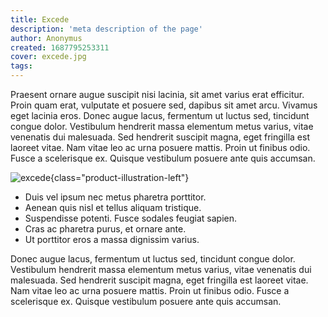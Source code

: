 ```yaml
---
title: Excede
description: 'meta description of the page'
author: Anonymus
created: 1687795253311
cover: excede.jpg
tags:
---
```


Praesent ornare augue suscipit nisi lacinia, sit amet varius erat efficitur. Proin quam erat, vulputate et posuere sed, dapibus sit amet arcu. Vivamus eget lacinia eros. Donec augue lacus, fermentum ut luctus sed, tincidunt congue dolor. Vestibulum hendrerit massa elementum metus varius, vitae venenatis dui malesuada. Sed hendrerit suscipit magna, eget fringilla est laoreet vitae. Nam vitae leo ac urna posuere mattis. Proin ut finibus odio. Fusce a scelerisque ex. Quisque vestibulum posuere ante quis accumsan.

<!-- more -->

![excede](/images/products/excede.jpg){class="product-illustration-left"}

- Duis vel ipsum nec metus pharetra porttitor. 
- Aenean quis nisl et tellus aliquam tristique. 
- Suspendisse potenti. Fusce sodales feugiat sapien. 
- Cras ac pharetra purus, et ornare ante. 
- Ut porttitor eros a massa dignissim varius. 

Donec augue lacus, fermentum ut luctus sed, tincidunt congue dolor. Vestibulum hendrerit massa elementum metus varius, vitae venenatis dui malesuada. Sed hendrerit suscipit magna, eget fringilla est laoreet vitae. Nam vitae leo ac urna posuere mattis. Proin ut finibus odio. Fusce a scelerisque ex. Quisque vestibulum posuere ante quis accumsan.